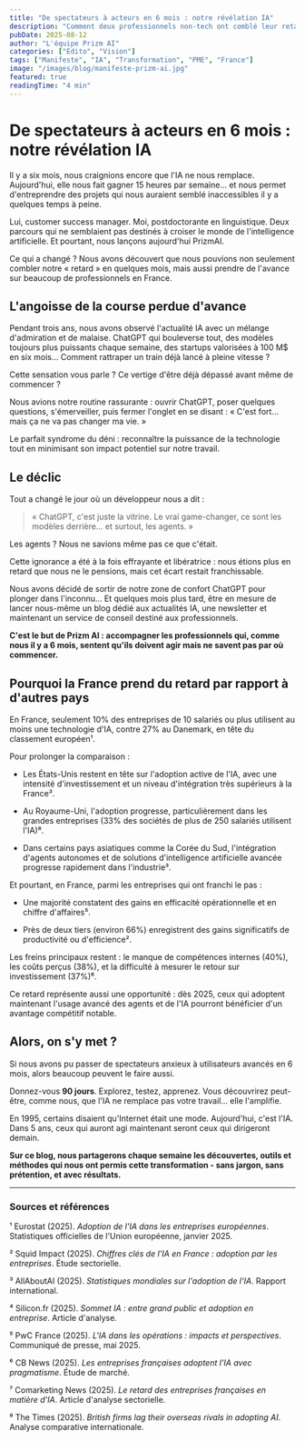 ```yaml
---
title: "De spectateurs à acteurs en 6 mois : notre révélation IA"
description: "Comment deux professionnels non-tech ont comblé leur retard en IA et lancent aujourd'hui Prizm AI pour accompagner ceux qui veulent faire de même."
pubDate: 2025-08-12
author: "L'équipe Prizm AI"
categories: ["Édito", "Vision"]
tags: ["Manifeste", "IA", "Transformation", "PME", "France"]
image: "/images/blog/manifeste-prizm-ai.jpg"
featured: true
readingTime: "4 min"
---
```


# De spectateurs à acteurs en 6 mois : notre révélation IA

Il y a six mois, nous craignions encore que l'IA ne nous remplace. Aujourd'hui, elle nous fait gagner 15 heures par semaine... et nous permet d'entreprendre des projets qui nous auraient semblé inaccessibles il y a quelques temps à peine.

Lui, customer success manager. Moi, postdoctorante en linguistique. Deux parcours qui ne semblaient pas destinés à croiser le monde de l'intelligence artificielle. Et pourtant, nous lançons aujourd'hui PrizmAI.

Ce qui a changé ? Nous avons découvert que nous pouvions non seulement combler notre « retard » en quelques mois, mais aussi prendre de l'avance sur beaucoup de professionnels en France.

## L'angoisse de la course perdue d'avance

Pendant trois ans, nous avons observé l'actualité IA avec un mélange d'admiration et de malaise. ChatGPT qui bouleverse tout, des modèles toujours plus puissants chaque semaine, des startups valorisées à 100 M$ en six mois... Comment rattraper un train déjà lancé à pleine vitesse ?

Cette sensation vous parle ? Ce vertige d'être déjà dépassé avant même de commencer ?

Nous avions notre routine rassurante : ouvrir ChatGPT, poser quelques questions, s'émerveiller, puis fermer l'onglet en se disant : « C'est fort... mais ça ne va pas changer ma vie. »

Le parfait syndrome du déni : reconnaître la puissance de la technologie tout en minimisant son impact potentiel sur notre travail.

## Le déclic

Tout a changé le jour où un développeur nous a dit :

> « ChatGPT, c'est juste la vitrine. Le vrai game-changer, ce sont les modèles derrière... et surtout, les agents. »

Les agents ? Nous ne savions même pas ce que c'était.

Cette ignorance a été à la fois effrayante et libératrice : nous étions plus en retard que nous ne le pensions, mais cet écart restait franchissable.

Nous avons décidé de sortir de notre zone de confort ChatGPT pour plonger dans l'inconnu... Et quelques mois plus tard, être en mesure de lancer nous-même un blog dédié aux actualités IA, une newsletter et maintenant un service de conseil destiné aux professionnels.

**C'est le but de Prizm AI : accompagner les professionnels qui, comme nous il y a 6 mois, sentent qu'ils doivent agir mais ne savent pas par où commencer.**

## Pourquoi la France prend du retard par rapport à d'autres pays

En France, seulement 10% des entreprises de 10 salariés ou plus utilisent au moins une technologie d'IA, contre 27% au Danemark, en tête du classement européen¹.

Pour prolonger la comparaison :

- Les États-Unis restent en tête sur l'adoption active de l'IA, avec une intensité d'investissement et un niveau d'intégration très supérieurs à la France³.

- Au Royaume-Uni, l'adoption progresse, particulièrement dans les grandes entreprises (33% des sociétés de plus de 250 salariés utilisent l'IA)⁸.

- Dans certains pays asiatiques comme la Corée du Sud, l'intégration d'agents autonomes et de solutions d'intelligence artificielle avancée progresse rapidement dans l'industrie³.

Et pourtant, en France, parmi les entreprises qui ont franchi le pas :

- Une majorité constatent des gains en efficacité opérationnelle et en chiffre d'affaires⁵.

- Près de deux tiers (environ 66%) enregistrent des gains significatifs de productivité ou d'efficience².

Les freins principaux restent : le manque de compétences internes (40%), les coûts perçus (38%), et la difficulté à mesurer le retour sur investissement (37%)⁶.

Ce retard représente aussi une opportunité : dès 2025, ceux qui adoptent maintenant l'usage avancé des agents et de l'IA pourront bénéficier d'un avantage compétitif notable.

## Alors, on s'y met ?

Si nous avons pu passer de spectateurs anxieux à utilisateurs avancés en 6 mois, alors beaucoup peuvent le faire aussi.

Donnez-vous **90 jours**. Explorez, testez, apprenez. Vous découvrirez peut-être, comme nous, que l'IA ne remplace pas votre travail... elle l'amplifie.

En 1995, certains disaient qu'Internet était une mode. Aujourd'hui, c'est l'IA. Dans 5 ans, ceux qui auront agi maintenant seront ceux qui dirigeront demain.

**Sur ce blog, nous partagerons chaque semaine les découvertes, outils et méthodes qui nous ont permis cette transformation - sans jargon, sans prétention, et avec résultats.**

---

### Sources et références

¹ Eurostat (2025). *Adoption de l'IA dans les entreprises européennes*. Statistiques officielles de l'Union européenne, janvier 2025.

² Squid Impact (2025). *Chiffres clés de l'IA en France : adoption par les entreprises*. Étude sectorielle.

³ AllAboutAI (2025). *Statistiques mondiales sur l'adoption de l'IA*. Rapport international.

⁴ Silicon.fr (2025). *Sommet IA : entre grand public et adoption en entreprise*. Article d'analyse.

⁵ PwC France (2025). *L'IA dans les opérations : impacts et perspectives*. Communiqué de presse, mai 2025.

⁶ CB News (2025). *Les entreprises françaises adoptent l'IA avec pragmatisme*. Étude de marché.

⁷ Comarketing News (2025). *Le retard des entreprises françaises en matière d'IA*. Article d'analyse sectorielle.

⁸ The Times (2025). *British firms lag their overseas rivals in adopting AI*. Analyse comparative internationale.
